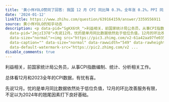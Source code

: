 ```yaml
---
title: '黄小伟YOLO赞同了回答: 我国 12 月 CPI 同比降 0.3%，全年涨 0.2%，PPI 同比降 2.7%，如何解读？'
date: '2024-01-12'
linkTitle: https://www.zhihu.com/question/639164159/answer/3359556911
source: 黄小伟YOLO的知乎动态
description: <p data-pid="SgKX6tR_">利益相关，前国家统计局公务员，从事CPI指数编制、统计、分析相关工作。</p><p data-pid="jR-SzO9g">总体看12月和2023全年的CPI数据，有忧有喜。</p><p
  data-pid="JmjzI378">先说12月。忧的是单月同比数据依然处于低位负值，12月的环比改善服务有限，不足以为2024年的翘尾因素打下良好基础。</p><figure
  data-size="normal"><img src="https://pic3.zhimg.com/v2-61a42aa97fe035e4494ddacb29c38b4e_1440w.jpg"
  data-caption="" data-size="normal" data-rawwidth="549" data-rawheight="316" data-original-token="v2-20711433eda7a99592496078d77eb072"
  data-default-watermark-src="https://pic2.zhimg.com/v2 ...
disable_comments: true
---
```

<p data-pid="SgKX6tR_">利益相关，前国家统计局公务员，从事CPI指数编制、统计、分析相关工作。</p><p data-pid="jR-SzO9g">总体看12月和2023全年的CPI数据，有忧有喜。</p><p data-pid="JmjzI378">先说12月。忧的是单月同比数据依然处于低位负值，12月的环比改善服务有限，不足以为2024年的翘尾因素打下良好基础。</p><figure data-size="normal"><img src="https://pic3.zhimg.com/v2-61a42aa97fe035e4494ddacb29c38b4e_1440w.jpg" data-caption="" data-size="normal" data-rawwidth="549" data-rawheight="316" data-original-token="v2-20711433eda7a99592496078d77eb072" data-default-watermark-src="https://pic2.zhimg.com/v2 ...